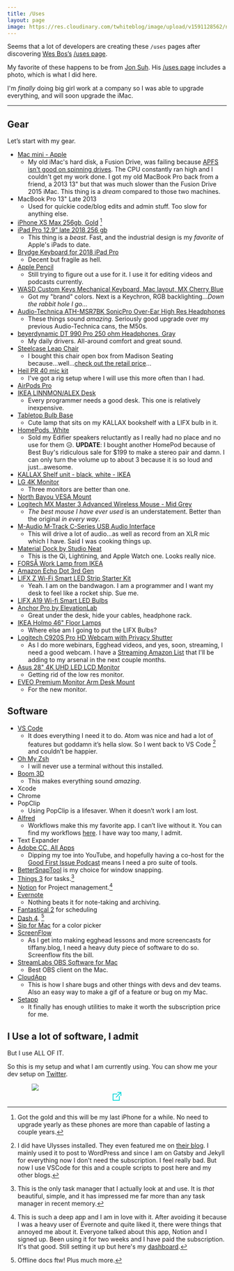 ```yaml
---
title: /Uses
layout: page
image: https://res.cloudinary.com/twhiteblog/image/upload/v1591128562/new-office_nib11t.jpg
---
```


Seems that a lot of developers are creating these `/uses` pages after discovering [Wes Bos’s](https://twitter.com/wesbos) [/uses page](http://wesbos.com/uses).

My favorite of these happens to be from [Jon Suh](https://twitter.com/jonsuh). His [/uses page](https://jonsuh.com/uses/) includes a photo, which is what I did here.

I'm *finally* doing big girl work at a company so I was able to upgrade everything, and will soon upgrade the iMac.

---

## Gear

Let’s start with my gear.

- [Mac mini - Apple](https://www.apple.com/mac-mini/)
	- My old iMac's hard disk, a Fusion Drive, was failing because [APFS isn't good on spinning drives](https://blog.macsales.com/43043-using-apfs-on-hdds-and-why-you-might-not-want-to/). The CPU constantly ran high and I couldn't get my work done. I got my old MacBook Pro back from a friend, a 2013 13" but that was much slower than the Fusion Drive 2015 iMac. This thing is a *dream* compared to those two machines.
- MacBook Pro 13" Late 2013
  - Used for quickie code/blog edits and admin stuff. Too slow for anything else.
- [iPhone XS Max 256gb, Gold](https://www.t-mobile.com/cell-phone/apple-iphone-8-plus?color=spacegray&memory=256gb) [^1]
- [iPad Pro 12.9” late 2018 256 gb](https://www.bhphotovideo.com/c/product/1441845-REG/apple_mtfn2ll_a_12_9_ipad_pro_late.html)
  - This thing is a *beast*. Fast, and the industrial design is my *favorite* of Apple's iPads to date.
- [Brydge Keyboard for 2018 iPad Pro](https://www.brydge.com/pages/2018-ipad-pro-keyboard-interest-form)
	- Decent but fragile as hell.
- [Apple Pencil](https://www.bhphotovideo.com/c/product/1441874-REG/apple_mu8f2am_a_apple_pencil_2nd_generation.html)
	- Still trying to figure out a use for it. I use it for editing videos and podcasts currently.
- [WASD Custom Keys Mechanical Keyboard, Mac layout, MX Cherry Blue](https://www.wasdkeyboards.com/wasd-v3-87-key-custom-mechanical-keyboard.html?wasd_customizer_id=1ea3e45f691d80ec3f30739ce3eb5b7b773da6539543b3c4de2b85e1503a4829)
	- Got my "brand" colors. Next is a Keychron, RGB backlighting...*Down the rabbit hole I go...*
-  [Audio-Technica ATH-MSR7BK SonicPro Over-Ear High Res Headphones](https://www.amazon.com/gp/product/B00PEU9CFA/ref=oh_aui_detailpage_o06_s00?psc=1&tag=thatmacnerd-20&ie=UTF8)
	- These things sound *amazing*. Seriously good upgrade over my  previous Audio-Technica cans, the M50s.
-  [beyerdynamic DT 990 Pro 250 ohm Headphones, Gray](https://www.amazon.com/gp/product/B0011UB9CQ/ref=ppx_yo_dt_b_asin_title_o02_s02?ie=UTF8&th=1)
   -  My daily drivers. All-around comfort and great sound.
- [Steelcase Leap Chair](https://www.madisonseating.com/leap-chair-by-steelcase.html?gclid=Cj0KCQiA5dPuBRCrARIsAJL7oei4kRFt9MUVlZgDlVPmOhr_fOuMQ8AtH-ReGn7nEPBNqE1R1Fxfnj0aAmOsEALw_wcB)
  - I bought this chair open box from Madison Seating because...well...[check out the retail price](https://store.steelcase.com/seating/office-chairs/leap)...
- [Heil PR 40 mic kit](https://www.amazon.com/gp/product/B00U1SG5SW/ref=oh_aui_detailpage_o07_s02?psc=1&tag=thatmacnerd-20&ie=UTF8)
	- I've got a rig setup where I will use this more often than I had.
- [AirPods Pro](https://www.apple.com/airpods-pro/)
- [IKEA LINNMON/ALEX Desk](http://www.ikea.com/us/en/catalog/products/S99932696/)
	- Every programmer needs a good desk. This one is relatively inexpensive.
- [Tabletop Bulb Base](https://www.amazon.com/gp/product/B07CBTKRXW/ref=ppx_yo_dt_b_asin_title_o05_s00?ie=UTF8&psc=1)
  - Cute lamp that sits on my KALLAX bookshelf with a LIFX bulb in it.
- [HomePods, White](https://www.apple.com/shop/buy-homepod/homepod/white)
  - Sold my Edifier speakers reluctantly as I really had no place and no use for them 😥. **UPDATE**: I bought another HomePod because of Best Buy's ridiculous sale for $199 to make a stereo pair and damn. I can only turn the volume up to about 3 because it is so loud and just...awesome.
- [KALLAX Shelf unit - black, white - IKEA](https://www.ikea.com/us/en/p/kallax-shelf-unit-black-white-70346927/)
- [LG 4K Monitor](https://www.amazon.com/gp/product/B01LPNKFK0/ref=oh_aui_detailpage_o02_s01?psc=1&tag=thatmacnerd-20&ie=UTF8)
	- Three monitors are better than one.
- [North Bayou VESA Mount](https://www.amazon.com/gp/product/B01FRWONKI/ref=oh_aui_detailpage_o02_s00?psc=1&tag=thatmacnerd-20&ie=UTF8)
- [Logitech MX Master 3 Advanced Wireless Mouse - Mid Grey](https://www.amazon.com/gp/product/B07S5HZB69/ref=ppx_yo_dt_b_asin_title_o04_s00?ie=UTF8&psc=1)
	- *The best mouse I have ever used* is an understatement. Better than the original *in every way*.
-  [M-Audio M-Track C-Series USB Audio Interface](https://www.amazon.com/gp/product/B01FFH5XMC/ref=oh_aui_detailpage_o04_s01?psc=1&tag=thatmacnerd-20&ie=UTF8)
	- This will drive a lot of audio…as well as record from an XLR mic which I have. Said I was cooking things up.
- [Material Dock by Studio Neat](https://www.studioneat.com/products/dock)
  - This is the Qi, Lightining, and Apple Watch one. Looks really nice.
- [FORSÅ Work Lamp from IKEA](http://www.ikea.com/us/en/catalog/products/70321427/)
- [Amazon Echo Dot 3rd Gen](https://www.amazon.com/Amazon-Echo-Dot-Portable-Bluetooth-Speaker-with-Alexa-Black/dp/B01DFKC2SO/ref=sr_1_1_sspa?sr=8-1-spons&ie=UTF8&tag=thatmacnerd-20&keywords=Amazon%2BEcho%2BDots%2B%25282nd%2BGen&psc=1&qid=1519870529)
- [LIFX Z Wi-Fi Smart LED Strip Starter Kit](https://www.amazon.com/gp/product/B073168F4Y/ref=oh_aui_detailpage_o02_s00?psc=1&tag=thatmacnerd-20&ie=UTF8)
	- Yeah. I am on the bandwagon. I am a programmer and I want my desk to feel like a rocket ship. Sue me.
- [LIFX A19 Wi-fi Smart LED Bulbs](https://www.amazon.com/gp/product/B01KY02MS8/ref=oh_aui_detailpage_o02_s00?psc=1&tag=thatmacnerd-20&ie=UTF8)
- [Anchor Pro by ElevationLab](https://www.elevationlab.com/products/the-anchor-pro)
  - Great under the desk, hide your cables, headphone rack.
- [IKEA Holmo 46" Floor Lamps](https://www.amazon.com/gp/product/B0070PBVWO/ref=ox_sc_sfl_title_2?smid=A22ARMH4S21UOS&tag=thatmacnerd-20&psc=1&ie=UTF8)
	- Where else am I going to put the LIFX Bulbs?
- [Logitech C920S Pro HD Webcam with Privacy Shutter](https://www.amazon.com/gp/product/B07K95WFWM/ref=ppx_yo_dt_b_asin_title_o01_s00?psc=1&tag=thatmacnerd-20&ie=UTF8)
  - As I do more webinars, Egghead videos, and yes, soon, streaming, I need a good webcam. I have a [Streaming Amazon List](https://www.amazon.com/hz/wishlist/ls/WYX3PZGSUJWN?tag=thatmacnerd-20&sort=default) that I'll be adding to my arsenal in the next couple months.
- [Asus 28" 4K UHD LED LCD Monitor](https://www.bhphotovideo.com/c/product/1232411-REG/asus_mg28uq_28_16_9_freesync.html)
  - Getting rid of the low res monitor.
- [EVEO Premium Monitor Arm Desk Mount](https://www.amazon.com/gp/product/B07V1W5C7Z/ref=ppx_yo_dt_b_asin_image_o00_s00?ie=UTF8&psc=1)
  - For the new monitor.

## Software

- [VS Code](https://code.visualstudio.com/)
	- It does everything I need it to do. Atom was nice and had a lot of features but goddamn it’s hella slow. So I went back to VS Code [^2] and couldn’t be happier.
- [Oh My Zsh](https://github.com/robbyrussell/oh-my-zsh)
	- I will never use a terminal without this installed.
- [Boom 3D](http://www.globaldelight.com/boom3d/index.php)
	- This makes everything sound *amazing*.
- Xcode
- Chrome
- PopClip
	- Using PopClip is a lifesaver. When it doesn’t work I am lost.
- [Alfred](https://www.alfredapp.com/)
	- Workflows make this my favorite app. I can’t live without it. You can find my workflows [here](https://cl.ly/1W2N1P1z213i/Alfred_workflows.jpg). I have way too many, I admit.
- Text Expander
- [Adobe CC, All Apps](https://www.adobe.com/creativecloud/plans.html)
  - Dipping my toe into YouTube, and hopefully having a co-host for the [Good First Issue Podcast](https://goodfirstissue.org/) means I need a pro suite of tools.
- [BetterSnapTool](https://itunes.apple.com/us/app/bettersnaptool/id417375580?mt=12&at=+1001lnT5&ct=That+Mac+Nerd+iOS) is my choice for window snapping.
- [Things 3](https://culturedcode.com/things/) for tasks.[^3]
- [Notion](https://www.notion.so) for Project management.[^4]
- [Evernote](https://evernote.com/)
  - Nothing beats it for note-taking and archiving.
- [Fantastical 2](https://flexibits.com/fantastical) for scheduling
- [Dash 4](https://kapeli.com/dash). [^5]
- [Sip for Mac](https://sipapp.io/) for a color picker
- [ScreenFlow](https://www.telestream.net/screenflow/overview.htm)
  - As I get into making egghead lessons and more screencasts for tiffany.blog, I need a heavy duty piece of software to do so. Screenflow fits the bill.
- [StreamLabs OBS Software for Mac](https://streamlabs.com/)
  - Best OBS client on the Mac.
- [CloudApp](https://www.getcloudapp.com/)
  - This is how I share bugs and other things with devs and dev teams. Also an easy way to make a gif of a feature or bug on my Mac.
- [Setapp](https://setapp.com/)
  - It finally has enough utilities to make it worth the subscription price for me.

## I Use a lot of software, I admit

But I use ALL OF IT.

So this is my setup and what I am currently using. You can show me your dev setup on [Twitter](https://twitter.com/tiffanywhitedev).

<figure>
    <img class="align-center" src="https://res.cloudinary.com/twhiteblog/image/upload/v1591128658/new-office-front_euwufh.jpg" />
    <figcaption style="text-align: center;">
       <a href="https://res.cloudinary.com/twhiteblog/image/upload/v1591128658/new-office-front_euwufh.jpg">
          <svg width="20px" height="20px" viewBox="0 0 20 20" version="1.1" xmlns="http://www.w3.org/2000/svg" xmlns:xlink="http://www.w3.org/1999/xlink" fill="#06d7d9">
            <path d="M19.0536842,0 L11.7951267,0 C11.2940351,0 10.8877973,0.40703125 10.8877973,0.909101562 C10.8877973,1.41117187 11.2940351,1.81820312 11.7951267,1.81820312 L16.8632359,1.81820312 L7.52432749,11.1753906 C7.16998051,11.5304297 7.16998051,12.1059766 7.52432749,12.4610156 C7.7014425,12.6385156 7.93364522,12.7272656 8.16584795,12.7272656 C8.39805068,12.7272656 8.6302924,12.6385547 8.80744639,12.4609766 L18.1463938,3.10382812 L18.1463938,8.18183594 C18.1463938,8.68390625 18.5526316,9.0909375 19.0537232,9.0909375 C19.5548148,9.0909375 19.9610526,8.68390625 19.9610526,8.18183594 L19.9610526,0.909101562 C19.9610136,0.40703125 19.5547758,0 19.0536842,0 Z" id="Shape"></path>
            <path d="M15.4244055,9.09089844 C14.9233138,9.09089844 14.517076,9.49792969 14.517076,10 L14.517076,18.1818359 L1.81461988,18.1818359 L1.81461988,5.45453125 L9.98050682,5.45453125 C10.4815984,5.45453125 10.8878363,5.0475 10.8878363,4.54542969 C10.8878363,4.04335938 10.4815984,3.63636719 9.98050682,3.63636719 L0.907329435,3.63636719 C0.406237817,3.63636719 0,4.04339844 0,4.54546875 L0,19.0909375 C0,19.5929688 0.406237817,20 0.907329435,20 L15.4244444,20 C15.9255361,20 16.3317739,19.5929688 16.3317739,19.0908984 L16.3317739,10 C16.3317349,9.49792969 15.9254971,9.09089844 15.4244055,9.09089844 Z" id="Shape"></path>
        </svg>
       </a>
    </figcaption>
</figure>

[^1]: Got the gold and this will be my last iPhone for a while. No need to upgrade yearly as these phones are more than capable of lasting a couple years.
[^2]: I did have Ulysses installed. They even featured me on [their blog](https://ulyssesapp.com/blog/2018/04/tiffany-r-white/). I mainly used it to post to WordPress and since I am on Gatsby and Jekyll for everything now I don't need the subscription. I feel really bad. But now I use VSCode for this and a couple scripts to post here and my other blogs.
[^3]: This is the only task manager that I actually look at and use. It is *that* beautiful, simple, and it has impressed me far more than any task manager in recent memory.
[^4]: This is such a deep app and I am in love with it. After avoiding it because I was a heavy user of Evernote and quite liked it, there were things that annoyed me about it. Everyone talked about this app, Notion and I signed up. Been using it for two weeks and I have paid the subscription. It's that good. Still setting it up but here's my [dashboard](https://cl.ly/44d974d179b2/Screenshot-2020-01-15_09-08-14_PM-1-1.png).
[^5]: Offline docs ftw! Plus much more.

